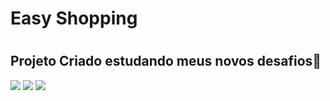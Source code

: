 ### <h1> Easy Shopping <h1>

<h2> Projeto Criado estudando meus novos desafios🎯 </h2> 
<img src= https://img.shields.io/badge/HTML-239120?style=for-the-badge&logo=html5&logoColor=white />  
<img src= https://img.shields.io/badge/CSS-239120?&style=for-the-badge&logo=css3&logoColor=white />




<img src=https://raw.githubusercontent.com/RikardoCampos/Proj-Celular/51a3342e0389de6c98afb445936837821dee8606/img/celu2.jpg />
